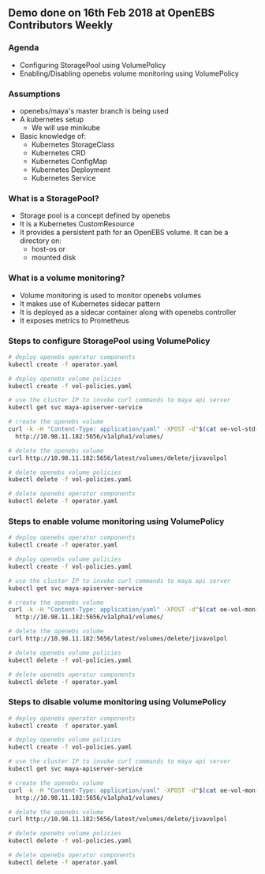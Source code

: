## Demo done on 16th Feb 2018 at OpenEBS Contributors Weekly

### Agenda
- Configuring StoragePool using VolumePolicy
- Enabling/Disabling openebs volume monitoring using VolumePolicy

### Assumptions
- openebs/maya's master branch is being used
- A kubernetes setup
  - We will use minikube
- Basic knowledge of:
  - Kubernetes StorageClass
  - Kubernetes CRD
  - Kubernetes ConfigMap
  - Kubernetes Deployment
  - Kubernetes Service

### What is a StoragePool?
- Storage pool is a concept defined by openebs
- It is a Kubernetes CustomResource
- It provides a persistent path for an OpenEBS volume. It can be a directory on:
  - host-os or
  - mounted disk

### What is a volume monitoring?
- Volume monitoring is used to monitor openebs volumes
- It makes use of Kubernetes sidecar pattern
- It is deployed as a sidecar container along with openebs controller
- It exposes metrics to Prometheus

### Steps to configure StoragePool using VolumePolicy

```bash
# deploy openebs operator components
kubectl create -f operator.yaml

# deploy openebs volume policies
kubectl create -f vol-policies.yaml

# use the cluster IP to invoke curl commands to maya api server
kubectl get svc maya-apiserver-service

# create the openebs volume
curl -k -H "Content-Type: application/yaml" -XPOST -d"$(cat oe-vol-std-060.yaml)" \
  http://10.98.11.182:5656/v1alpha1/volumes/

# delete the openebs volume
curl http://10.98.11.182:5656/latest/volumes/delete/jivavolpol

# delete openebs volume policies
kubectl delete -f vol-policies.yaml

# delete openebs operator components
kubectl delete -f operator.yaml
```

### Steps to enable volume monitoring using VolumePolicy
```bash
# deploy openebs operator components
kubectl create -f operator.yaml

# deploy openebs volume policies
kubectl create -f vol-policies.yaml

# use the cluster IP to invoke curl commands to maya api server
kubectl get svc maya-apiserver-service

# create the openebs volume
curl -k -H "Content-Type: application/yaml" -XPOST -d"$(cat oe-vol-mon-on-060.yaml)" \
  http://10.98.11.182:5656/v1alpha1/volumes/

# delete the openebs volume
curl http://10.98.11.182:5656/latest/volumes/delete/jivavolpol

# delete openebs volume policies
kubectl delete -f vol-policies.yaml

# delete openebs operator components
kubectl delete -f operator.yaml
```

### Steps to disable volume monitoring using VolumePolicy
```bash
# deploy openebs operator components
kubectl create -f operator.yaml

# deploy openebs volume policies
kubectl create -f vol-policies.yaml

# use the cluster IP to invoke curl commands to maya api server
kubectl get svc maya-apiserver-service

# create the openebs volume
curl -k -H "Content-Type: application/yaml" -XPOST -d"$(cat oe-vol-mon-off-060.yaml)" \
  http://10.98.11.182:5656/v1alpha1/volumes/

# delete the openebs volume
curl http://10.98.11.182:5656/latest/volumes/delete/jivavolpol

# delete openebs volume policies
kubectl delete -f vol-policies.yaml

# delete openebs operator components
kubectl delete -f operator.yaml
```

